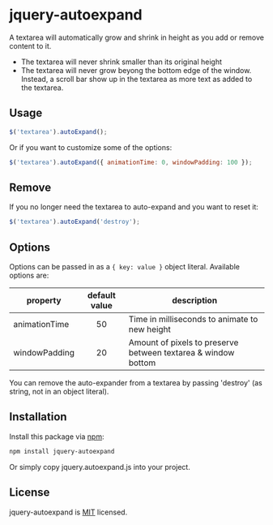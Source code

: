 # jquery-autoexpand

A textarea will automatically grow and shrink in height as you add or remove content to it.

* The textarea will never shrink smaller than its original height
* The textarea will never grow beyong the bottom edge of the window. Instead, a scroll bar show up in the textarea as more text as added to the textarea.


## Usage

```javascript
$('textarea').autoExpand();
```

Or if you want to customize some of the options:

```javascript
$('textarea').autoExpand({ animationTime: 0, windowPadding: 100 });
```


## Remove

If you no longer need the textarea to auto-expand and you want to reset it:

```javascript
$('textarea').autoExpand('destroy');
```


## Options

Options can be passed in as a `{ key: value }` object literal. Available options are:

| property      | default value | description                                                   |
|---------------|:-------------:|---------------------------------------------------------------|
| animationTime | 50            | Time in milliseconds to animate to new height                 |
| windowPadding | 20            | Amount of pixels to preserve between textarea & window bottom |

You can remove the auto-expander from a textarea by passing 'destroy' (as string, not in an object literal).


## Installation

Install this package via [npm](https://www.npmjs.org/):

```sh
npm install jquery-autoexpand
```

Or simply copy jquery.autoexpand.js into your project.

## License
jquery-autoexpand is [MIT](http://opensource.org/licenses/MIT) licensed.
